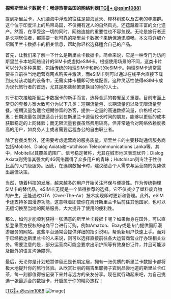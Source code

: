 **探索斯里兰卡数据卡：畅游热带岛国的网络利器[[TG💪+ @esim1088](https://t.me/s/esim1088)]**

提到斯里兰卡，人们脑海中浮现的往往是碧海蓝天、椰林树影以及古老的寺庙群。这个位于印度洋上的热带岛国，不仅拥有迷人的自然风光，还蕴藏着丰富的文化遗产。然而，在享受这一切的同时，网络连接的重要性也不容忽视。无论是旅行者还是长期居住者，都需要一张可靠的斯里兰卡数据卡来确保通讯顺畅。本文将详细介绍斯里兰卡数据卡的相关信息，帮助你轻松选择适合自己的产品。

首先，让我们来了解一下什么是斯里兰卡数据卡。简单来说，它是一种专门为访问斯里兰卡本地网络设计的SIM卡或虚拟eSIM卡。根据使用场景的不同，这类卡片可以分为多种类型，包括传统的物理SIM卡和新兴的eSIM卡。物理SIM卡通常需要亲自前往当地运营商网点购买并激活，而eSIM卡则可以通过在线平台直接下载到支持该功能的设备中，无需实体卡槽即可完成配置。这种灵活性使得eSIM卡成为现代旅行者的首选，尤其是那些频繁更换目的地的人士。

对于初次接触斯里兰卡数据卡的新手而言，选择合适的套餐至关重要。目前市面上常见的套餐方案大致可分为以下几类：短期流量包、长期流量包以及无限流量套餐。短期流量包适合短期停留的游客，提供一定量的高速数据流量，价格相对实惠；长期流量包则更适合计划在斯里兰卡逗留较长时间的朋友，能够以更低的成本获取稳定的上网体验；而无限流量套餐虽然费用较高，但非常适合对网络依赖度极高的用户，如商务人士或者需要远程办公的自由职业者。

除了套餐类型外，还需要考虑运营商的服务质量。斯里兰卡的主要移动通信服务商包括Mobitel、Dialog Axiata和Hutchison Telecommunications Lanka等。其中，Mobitel以其覆盖范围广、信号稳定著称，尤其在城市地区表现优异；Dialog Axiata则凭借其强大的4G网络赢得了众多用户的青睐；Hutchison则专注于性价比高的入门级服务。因此，在选购数据卡时，建议结合个人需求与运营商的优势做出最佳决策。

当然，随着科技的发展，越来越多的用户开始关注环保与便捷性。作为传统物理SIM卡的替代品，eSIM卡无疑是一个值得推荐的选择。它不仅减少了塑料废弃物的产生，还能通过OTA（Over-The-Air）技术实现即时更新和管理。此外，eSIM卡还支持多国漫游功能，这意味着即使你在离开斯里兰卡后前往其他国家，也可以无缝切换至当地的网络服务，大大提升了使用的便利性。

那么，如何才能顺利获得一张满意的斯里兰卡数据卡呢？如果你身在国外，可以直接登录官方授权的电商平台进行订购，例如Amazon、Ebay或是专门提供国际漫游服务的网站。这些平台通常会提供详细的指引说明，帮助新用户快速上手。而对于已经抵达斯里兰卡的人来说，则可以选择直接前往各大运营商营业厅办理相关业务。需要注意的是，部分运营商可能会要求出示护照等有效身份证件，并且可能涉及额外的语言沟通障碍。

最后，无论你是计划短暂停留还是长期定居，拥有一张优质的斯里兰卡数据卡都将极大地提升你的旅行体验。从欣赏壮丽的锡吉里耶狮子岩到品尝地道的斯里兰卡红茶，每一刻都值得被记录下来并与远方的亲友分享。现在就行动起来吧，为自己挑选一张最适合的数据卡，开启属于你的精彩旅程！

[[TG💪+ @esim1088](https://t.me/s/esim1088) ![Image](https://i.postimg.cc/4NQfJmqS/Snipaste-2025-05-13-00-14-12.png)]
